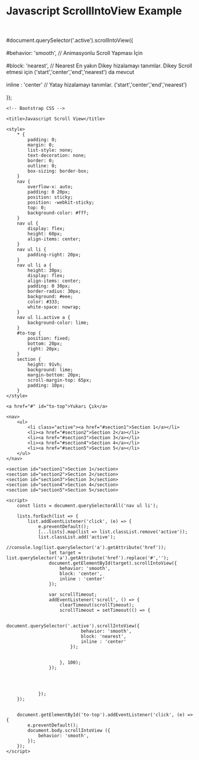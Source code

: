 # Javascript ScrollIntoView Example

<br> <br>
#document.querySelector('.active').scrollIntoView({
<br> <br>
#behavior: 'smooth',   // Animasyonlu Scroll Yapması İçin
<br> <br>
#block: 'nearest', // Nearest En yakın Dikey hizalamayı tanımlar. Dikey Scroll etmesi için ('start','center','end','nearest') da mevcut
<br> <br>
inline : 'center' // Yatay hizalamayı tanımlar. ('start','center','end','nearest')
<br> <br>
});
 
<!DOCTYPE html>
<html lang="tr">
<head>
	<meta charset="utf-8">
	<meta http-equiv="X-UA-Compatible" content="IE=edge">
	<meta name="viewport" content="width=device-width, user-scalable=no initial-scale=1.0">

	<!-- Bootstrap CSS -->

	<title>Javascript Scroll View</title>
  
	<style>
		* {
			padding: 0;
			margin: 0;
			list-style: none;
			text-decoration: none;
			border: 0;
			outline: 0;
			box-sizing: border-box;
		} 
		nav {
			overflow-x: auto;
			padding: 0 20px;
			position: sticky;
			position: -webkit-sticky;
			top: 0;
			background-color: #fff;
		}	
		nav ul {
			display: flex;
			height: 60px;
			align-items: center;
		}
		nav ul li {
			padding-right: 20px;
		}
		nav ul li a {
			height: 30px;
			display: flex;
			align-items: center;
			padding: 0 30px;
			border-radius: 30px;
			background: #eee;
			color: #333;
			white-space: nowrap;
		}
		nav ul li.active a {
			background-color: lime;
		}
		#to-top {
			position: fixed;
			bottom: 20px;
			right: 20px;
		}
		section {
			height: 91vh;
			background: lime;
			margin-bottom: 20px;
			scroll-margin-top: 65px;
			padding: 10px;
		}
	</style>

</head>
<body>

	<a href="#" id="to-top">Yukarı Çık</a>

	<nav>
		<ul>
			<li class="active"><a href="#section1">Section 1</a></li>
			<li><a href="#section2">Section 2</a></li>
			<li><a href="#section3">Section 3</a></li>
			<li><a href="#section4">Section 4</a></li>
			<li><a href="#section5">Section 5</a></li>
		</ul>
	</nav>

	<section id="section1">Section 1</section>
	<section id="section2">Section 2</section>
	<section id="section3">Section 3</section>
	<section id="section4">Section 4</section>
	<section id="section5">Section 5</section>

	<script>
		const lists = document.querySelectorAll('nav ul li');

		lists.forEach(list => {
			list.addEventListener('click', (e) => {
				e.preventDefault();
				[...lists].map(list => list.classList.remove('active'));
				list.classList.add('active');
 					//console.log(list.querySelector('a').getAttribute('href'));
 					let target = list.querySelector('a').getAttribute('href').replace('#','');
 					document.getElementById(target).scrollIntoView({
 						behavior: 'smooth',
 						block: 'center',
 						inline : 'center'
 					});

 					var scrollTimeout;
 					addEventListener('scroll', () => {
 						clearTimeout(scrollTimeout);
 						scrollTimeout = setTimeout(() => {

 							document.querySelector('.active').scrollIntoView({
 								behavior: 'smooth',
 								block: 'nearest',
 								inline : 'center'
 							});


 						}, 100);
 					});

 					


 				});
		});


		document.getElementById('to-top').addEventListener('click', (e) => {
			e.preventDefault();
			document.body.scrollIntoView ({
				behavior: 'smooth', 
			});
		});
	</script>
</body>
</html>

